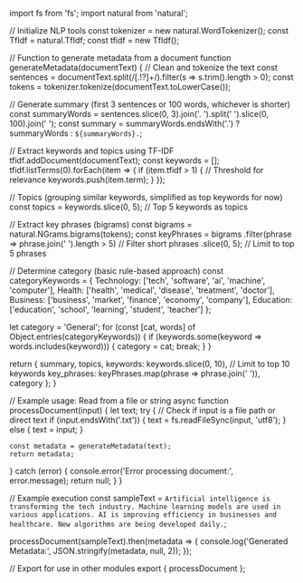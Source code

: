 import fs from 'fs';
import natural from 'natural';

// Initialize NLP tools
const tokenizer = new natural.WordTokenizer();
const TfIdf = natural.TfIdf;
const tfidf = new TfIdf();

// Function to generate metadata from a document
function generateMetadata(documentText) {
  // Clean and tokenize the text
  const sentences = documentText.split(/[.!?]+/).filter(s => s.trim().length > 0);
  const tokens = tokenizer.tokenize(documentText.toLowerCase());

  // Generate summary (first 3 sentences or 100 words, whichever is shorter)
  const summaryWords = sentences.slice(0, 3).join('. ').split(' ').slice(0, 100).join(' ');
  const summary = summaryWords.endsWith('.') ? summaryWords : `${summaryWords}.`;

  // Extract keywords and topics using TF-IDF
  tfidf.addDocument(documentText);
  const keywords = [];
  tfidf.listTerms(0).forEach(item => {
    if (item.tfidf > 1) { // Threshold for relevance
      keywords.push(item.term);
    }
  });

  // Topics (grouping similar keywords, simplified as top keywords for now)
  const topics = keywords.slice(0, 5); // Top 5 keywords as topics

  // Extract key phrases (bigrams)
  const bigrams = natural.NGrams.bigrams(tokens);
  const keyPhrases = bigrams
    .filter(phrase => phrase.join(' ').length > 5) // Filter short phrases
    .slice(0, 5); // Limit to top 5 phrases

  // Determine category (basic rule-based approach)
  const categoryKeywords = {
    Technology: ['tech', 'software', 'ai', 'machine', 'computer'],
    Health: ['health', 'medical', 'disease', 'treatment', 'doctor'],
    Business: ['business', 'market', 'finance', 'economy', 'company'],
    Education: ['education', 'school', 'learning', 'student', 'teacher']
  };

  let category = 'General';
  for (const [cat, words] of Object.entries(categoryKeywords)) {
    if (keywords.some(keyword => words.includes(keyword))) {
      category = cat;
      break;
    }
  }

  return {
    summary,
    topics,
    keywords: keywords.slice(0, 10), // Limit to top 10 keywords
    key_phrases: keyPhrases.map(phrase => phrase.join(' ')),
    category
  };
}

// Example usage: Read from a file or string
async function processDocument(input) {
  let text;
  try {
    // Check if input is a file path or direct text
    if (input.endsWith('.txt')) {
      text = fs.readFileSync(input, 'utf8');
    } else {
      text = input;
    }

    const metadata = generateMetadata(text);
    return metadata;
  } catch (error) {
    console.error('Error processing document:', error.message);
    return null;
  }
}

// Example execution
const sampleText = `
Artificial intelligence is transforming the tech industry. Machine learning models are used in various applications.
AI is improving efficiency in businesses and healthcare. New algorithms are being developed daily.
`;

processDocument(sampleText).then(metadata => {
  console.log('Generated Metadata:', JSON.stringify(metadata, null, 2));
});

// Export for use in other modules
export { processDocument };